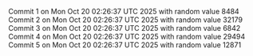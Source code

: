 Commit 1 on Mon Oct 20 02:26:37 UTC 2025 with random value 8484
Commit 2 on Mon Oct 20 02:26:37 UTC 2025 with random value 32179
Commit 3 on Mon Oct 20 02:26:37 UTC 2025 with random value 6842
Commit 4 on Mon Oct 20 02:26:37 UTC 2025 with random value 29494
Commit 5 on Mon Oct 20 02:26:37 UTC 2025 with random value 12871
